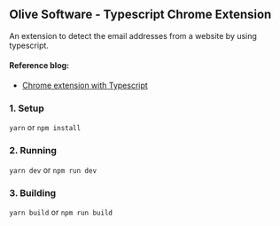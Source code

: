 ## Olive Software - Typescript Chrome Extension

An extension to detect the email addresses from a website by using typescript.

#### Reference blog:

- [Chrome extension with Typescript](https://blogs.olive-team.dev/chrome-extension-with-typescript/)

### 1. Setup

```yarn``` or ```npm install```

### 2. Running

```yarn dev``` or ```npm run dev```

### 3. Building

```yarn build``` or ```npm run build```
